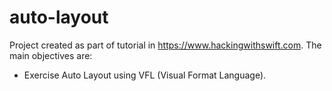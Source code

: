 # auto-layout

Project created as part of tutorial in https://www.hackingwithswift.com.
The main objectives are:

 - Exercise Auto Layout using VFL (Visual Format Language).
